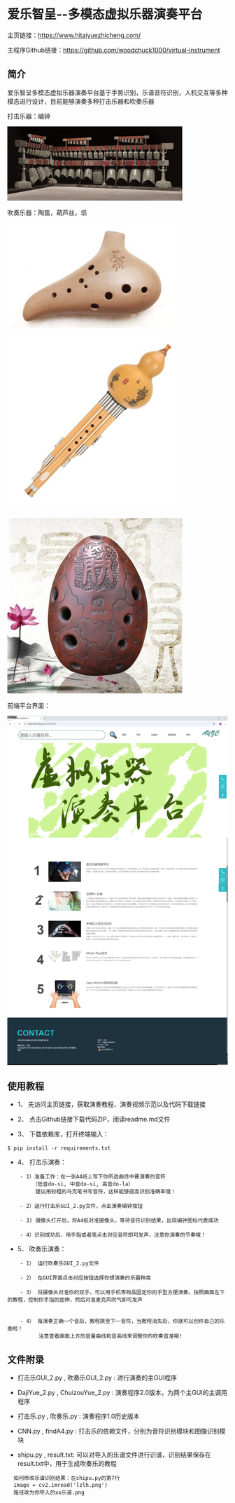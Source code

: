 # 爱乐智呈--多模态虚拟乐器演奏平台
主页链接：https://www.hitaiyuezhicheng.com/

主程序Github链接：https://github.com/woodchuck1000/virtual-instrument


## 简介
爱乐智呈多模态虚拟乐器演奏平台基于手势识别，乐谱音符识别，人机交互等多种模态进行设计，目前能够演奏多种打击乐器和吹奏乐器

打击乐器：编钟

![GitHub Logo](编钟GUI背景.png)

吹奏乐器：陶笛，葫芦丝，埙

![GitHub Logo](陶笛GUI背景.png)

![GitHub Logo](葫芦丝GUI背景.png)

![GitHub Logo](埙GUI背景.png)


前端平台界面：

![GitHub Logo](主页.png)


## 使用教程
- 1、 先访问主页链接，获取演奏教程、演奏视频示范以及代码下载链接


- 2、 点击Github链接下载代码ZIP，阅读readme.md文件


- 3、 下载依赖库，打开终端输入：

```
$ pip install -r requirements.txt
```

- 4、 打击乐演奏：
    
```
    - 1）准备工作：在一张A4纸上写下你所选曲目中要演奏的音符
        （低音do-si, 中音do-si, 高音do-la）
         建议用较粗的马克笔书写音符，这样能够提高识别准确率哦！

    - 2）运行打击乐GUI_2.py文件，点击演奏编钟按钮

    - 3) 摄像头打开后，将A4纸对准摄像头，等待音符识别结果，出现编钟图标代表成功

    - 4）识别成功后，用手指或者笔点击对应音符即可发声，注意你演奏的节奏哦！
```

- 5、 吹奏乐演奏：
    
```
    - 1） 运行吹奏乐GUI_2.py文件
   
    - 2） 在GUI界面点击对应按钮选择你想演奏的乐器种类

    - 3） 将摄像头对准你的双手，可以用手机等物品固定你的手型方便演奏。按照画面左下的教程，控制你手指的屈伸，然后对准麦克风吹气即可发声
          

    - 4） 每演奏正确一个音后，教程跳至下一音符，当教程消失后，你就可以创作自己的乐曲啦！
          注意查看画面上方的音量曲线和音高线来调整你的吹奏音准哦!
```

## 文件附录
- 打击乐GUI_2.py , 吹奏乐GUI_2.py : 进行演奏的主GUI程序


- DajiYue_2.py , ChuizouYue_2.py : 演奏程序2.0版本，为两个主GUI的主调用程序


- 打击乐.py , 吹奏乐.py : 演奏程序1.0历史版本


- CNN.py , findA4.py : 打击乐的依赖文件，分别为音符识别模块和图像识别模块


- shipu.py , result.txt: 可以对导入的乐谱文件进行识谱，识别结果保存在result.txt中，用于生成吹奏乐的教程
```
  如何修改乐谱识别结果：在shipu.py的第7行
  image = cv2.imread('lzlh.png')
  路径改为你导入的xx乐谱.png
```







